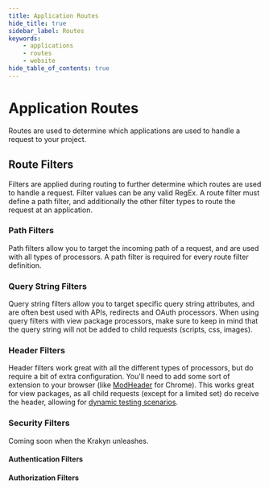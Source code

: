 ```yaml
---
title: Application Routes
hide_title: true
sidebar_label: Routes
keywords:
    - applications
    - routes
    - website
hide_table_of_contents: true
---
```


# Application Routes

Routes are used to determine which applications are used to handle a request to your project.  

## Route Filters

Filters are applied during routing to further determine which routes are used to handle a request.  Filter values can be any valid RegEx.  A route filter must define a path filter, and additionally the other filter types to route the request at an application.

### Path Filters

Path filters allow you to target the incoming path of a request, and are used with all types of processors.  A path filter is required for every route filter definition.

### Query String Filters

Query string filters allow you to target specific query string attributes, and are often best used with APIs, redirects and OAuth processors.  When using query filters with view package processors, make sure to keep in mind that the query string will not be added to child requests (scripts, css, images).

### Header Filters

Header filters work great with all the different types of processors, but do require a bit of extra configuration.  You'll need to add some sort of extension to your browser (like [ModHeader](https://chrome.google.com/webstore/detail/modheader/idgpnmonknjnojddfkpgkljpfnnfcklj?hl=en) for Chrome).  This works great for view packages, as all child requests (except for a limited set) do receive the header, allowing for [dynamic testing scenarios](testing-use-cases). 

### Security Filters

Coming soon when the Krakyn unleashes.

#### Authentication Filters

#### Authorization Filters
